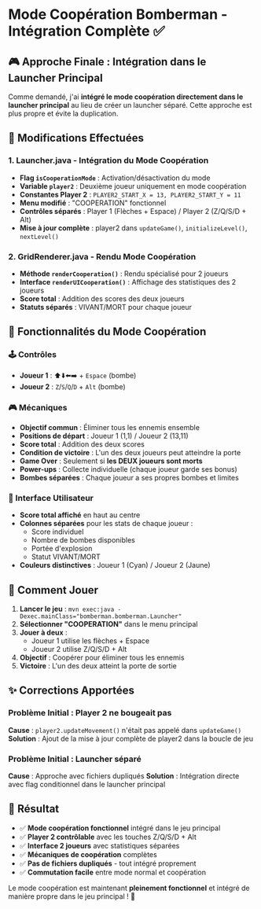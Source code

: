 # Mode Coopération Bomberman - Intégration Complète ✅

## 🎮 Approche Finale : Intégration dans le Launcher Principal

Comme demandé, j'ai **intégré le mode coopération directement dans le launcher principal** au lieu de créer un launcher séparé. Cette approche est plus propre et évite la duplication.

## 📂 Modifications Effectuées

### 1. **Launcher.java** - Intégration du Mode Coopération
- **Flag `isCooperationMode`** : Activation/désactivation du mode
- **Variable `player2`** : Deuxième joueur uniquement en mode coopération
- **Constantes Player 2** : `PLAYER2_START_X = 13, PLAYER2_START_Y = 11`
- **Menu modifié** : "COOPERATION" fonctionnel
- **Contrôles séparés** : Player 1 (Flèches + Espace) / Player 2 (Z/Q/S/D + Alt)
- **Mise à jour complète** : player2 dans `updateGame()`, `initializeLevel()`, `nextLevel()`

### 2. **GridRenderer.java** - Rendu Mode Coopération  
- **Méthode `renderCooperation()`** : Rendu spécialisé pour 2 joueurs
- **Interface `renderUICooperation()`** : Affichage des statistiques des 2 joueurs
- **Score total** : Addition des scores des deux joueurs
- **Statuts séparés** : VIVANT/MORT pour chaque joueur

## 🎯 Fonctionnalités du Mode Coopération

### 🕹️ Contrôles
- **Joueur 1** : ⬆️⬇️⬅️➡️ + `Espace` (bombe)
- **Joueur 2** : `Z`/`S`/`Q`/`D` + `Alt` (bombe)

### 🎮 Mécaniques
- **Objectif commun** : Éliminer tous les ennemis ensemble
- **Positions de départ** : Joueur 1 (1,1) / Joueur 2 (13,11)
- **Score total** : Addition des deux scores
- **Condition de victoire** : L'un des deux joueurs peut atteindre la porte
- **Game Over** : Seulement si **les DEUX joueurs sont morts**
- **Power-ups** : Collecte individuelle (chaque joueur garde ses bonus)
- **Bombes séparées** : Chaque joueur a ses propres bombes et limites

### 🎨 Interface Utilisateur
- **Score total affiché** en haut au centre
- **Colonnes séparées** pour les stats de chaque joueur :
  - Score individuel
  - Nombre de bombes disponibles
  - Portée d'explosion
  - Statut VIVANT/MORT
- **Couleurs distinctives** : Joueur 1 (Cyan) / Joueur 2 (Jaune)

## 🚀 Comment Jouer

1. **Lancer le jeu** : `mvn exec:java -Dexec.mainClass="bomberman.bomberman.Launcher"`
2. **Sélectionner "COOPERATION"** dans le menu principal
3. **Jouer à deux** :
   - Joueur 1 utilise les flèches + Espace
   - Joueur 2 utilise Z/Q/S/D + Alt
4. **Objectif** : Coopérer pour éliminer tous les ennemis
5. **Victoire** : L'un des deux atteint la porte de sortie

## ✨ Corrections Apportées

### Problème Initial : Player 2 ne bougeait pas
**Cause** : `player2.updateMovement()` n'était pas appelé dans `updateGame()`
**Solution** : Ajout de la mise à jour complète de player2 dans la boucle de jeu

### Problème Initial : Launcher séparé
**Cause** : Approche avec fichiers dupliqués
**Solution** : Intégration directe avec flag conditionnel dans le launcher principal

## 🎯 Résultat

- ✅ **Mode coopération fonctionnel** intégré dans le jeu principal  
- ✅ **Player 2 contrôlable** avec les touches Z/Q/S/D + Alt
- ✅ **Interface 2 joueurs** avec statistiques séparées
- ✅ **Mécaniques de coopération** complètes
- ✅ **Pas de fichiers dupliqués** - tout intégré proprement
- ✅ **Commutation facile** entre mode normal et coopération

Le mode coopération est maintenant **pleinement fonctionnel** et intégré de manière propre dans le jeu principal ! 🎉 